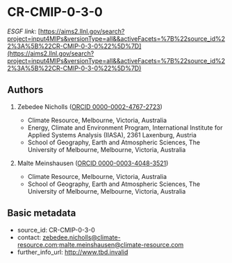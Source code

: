 # CR-CMIP-0-3-0

*ESGF link*: [https://aims2.llnl.gov/search?project=input4MIPs&versionType=all&&activeFacets=%7B%22source_id%22%3A%5B%22CR-CMIP-0-3-0%22%5D%7D](https://aims2.llnl.gov/search?project=input4MIPs&versionType=all&&activeFacets=%7B%22source_id%22%3A%5B%22CR-CMIP-0-3-0%22%5D%7D)

## Authors

1. Zebedee Nicholls ([ORCID 0000-0002-4767-2723](https://orcid.org/0000-0002-4767-2723))
    - Climate Resource, Melbourne, Victoria, Australia
    - Energy, Climate and Environment Program, International Institute for Applied Systems Analysis (IIASA), 2361 Laxenburg, Austria
    - School of Geography, Earth and Atmospheric Sciences, The University of Melbourne, Melbourne, Victoria, Australia

2. Malte Meinshausen ([ORCID 0000-0003-4048-3521](https://orcid.org/0000-0003-4048-3521))
    - Climate Resource, Melbourne, Victoria, Australia
    - School of Geography, Earth and Atmospheric Sciences, The University of Melbourne, Melbourne, Victoria, Australia


## Basic metadata

- source_id: CR-CMIP-0-3-0
- contact: zebedee.nicholls@climate-resource.com;malte.meinshausen@climate-resource.com
- further_info_url: http://www.tbd.invalid